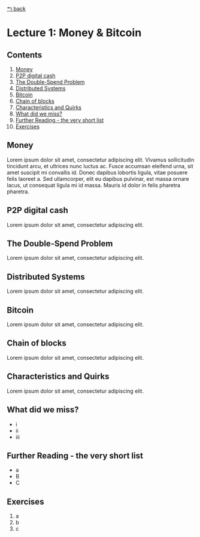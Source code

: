 [↰ back](../../..)

# Lecture 1: Money & Bitcoin
## Contents
1. [Money](#money)
2. [P2P digital cash](#p2p-digital-cash)
3. [The Double-Spend Problem](#the-double-spend-problem)
4. [Distributed Systems](#distributed-systems)
5. [Bitcoin](#bitcoin)
6. [Chain of blocks](#chain-of-blocks)
7. [Characteristics and Quirks](#characteristics-and-quirks)
8. [What did we miss?](#what-did-we-miss)
9. [Further Reading - the very short list](#further-reading---the-very-short-list)
10. [Exercises](#exercises)

## Money
Lorem ipsum dolor sit amet, consectetur adipiscing elit. Vivamus sollicitudin tincidunt arcu, et ultrices nunc luctus ac. Fusce accumsan eleifend urna, sit amet suscipit mi convallis id. Donec dapibus lobortis ligula, vitae posuere felis laoreet a. Sed ullamcorper, elit eu dapibus pulvinar, est massa ornare lacus, ut consequat ligula mi id massa. Mauris id dolor in felis pharetra pharetra.

## P2P digital cash
Lorem ipsum dolor sit amet, consectetur adipiscing elit.

## The Double-Spend Problem
Lorem ipsum dolor sit amet, consectetur adipiscing elit.

## Distributed Systems
Lorem ipsum dolor sit amet, consectetur adipiscing elit.

## Bitcoin
Lorem ipsum dolor sit amet, consectetur adipiscing elit.

## Chain of blocks
Lorem ipsum dolor sit amet, consectetur adipiscing elit.

## Characteristics and Quirks
Lorem ipsum dolor sit amet, consectetur adipiscing elit.

## What did we miss?
* i
* ii
* iii 

## Further Reading - the very short list
* a
* B
* C

## Exercises
1. a
2. b
3. c
